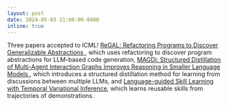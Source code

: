 ```yaml
---
layout: post
date: 2024-05-03 21:00:00-0400
inline: true
---
```


Three papers accepted to ICML! [ReGAL: Refactoring Programs to Discover Generalizable Abstractions
](https://arxiv.org/abs/2401.16467), which uses refactoring to discover program abstractions for LLM-based code generation, [MAGDi: Structured Distillation of Multi-Agent Interaction Graphs Improves Reasoning in Smaller Language Models
](https://arxiv.org/abs/2402.01620), which introduces a structured distillation method for learning from discussions between multiple LLMs, and [Language-guided Skill Learning with Temporal Variational Inference](https://arxiv.org/abs/2402.16354), which learns reusable skills from trajectories of demonstrations. 

